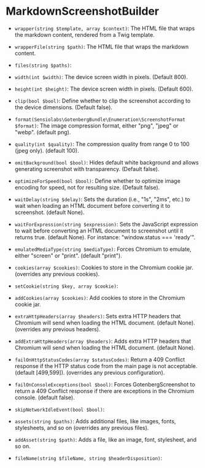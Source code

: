 MarkdownScreenshotBuilder
=========================

* `wrapper(string $template, array $context)`: 
The HTML file that wraps the markdown content, rendered from a Twig template.

* `wrapperFile(string $path)`: 
The HTML file that wraps the markdown content.

* `files(string $paths)`: 

* `width(int $width)`: 
The device screen width in pixels. (Default 800).

* `height(int $height)`: 
The device screen width in pixels. (Default 600).

* `clip(bool $bool)`: 
Define whether to clip the screenshot according to the device dimensions. (Default false).

* `format(Sensiolabs\GotenbergBundle\Enumeration\ScreenshotFormat $format)`: 
The image compression format, either "png", "jpeg" or "webp". (default png).

* `quality(int $quality)`: 
The compression quality from range 0 to 100 (jpeg only). (default 100).

* `omitBackground(bool $bool)`: 
Hides default white background and allows generating screenshot with
transparency. (Default false).

* `optimizeForSpeed(bool $bool)`: 
Define whether to optimize image encoding for speed, not for resulting size. (Default false).

* `waitDelay(string $delay)`: 
Sets the duration (i.e., "1s", "2ms", etc.) to wait when loading an HTML
document before converting it to screenshot. (default None).

* `waitForExpression(string $expression)`: 
Sets the JavaScript expression to wait before converting an HTML
document to screenshot until it returns true. (default None).
For instance: "window.status === 'ready'".

* `emulatedMediaType(string $mediaType)`: 
Forces Chromium to emulate, either "screen" or "print". (default "print").

* `cookies(array $cookies)`: 
Cookies to store in the Chromium cookie jar. (overrides any previous cookies).

* `setCookie(string $key, array $cookie)`: 

* `addCookies(array $cookies)`: 
Add cookies to store in the Chromium cookie jar.

* `extraHttpHeaders(array $headers)`: 
Sets extra HTTP headers that Chromium will send when loading the HTML
document. (default None). (overrides any previous headers).

* `addExtraHttpHeaders(array $headers)`: 
Adds extra HTTP headers that Chromium will send when loading the HTML
document. (default None).

* `failOnHttpStatusCodes(array $statusCodes)`: 
Return a 409 Conflict response if the HTTP status code from
the main page is not acceptable. (default [499,599]). (overrides any previous configuration).

* `failOnConsoleExceptions(bool $bool)`: 
Forces GotenbergScreenshot to return a 409 Conflict response if there are
exceptions in the Chromium console. (default false).

* `skipNetworkIdleEvent(bool $bool)`: 

* `assets(string $paths)`: 
Adds additional files, like images, fonts, stylesheets, and so on (overrides any previous files).

* `addAsset(string $path)`: 
Adds a file, like an image, font, stylesheet, and so on.

* `fileName(string $fileName, string $headerDisposition)`: 

